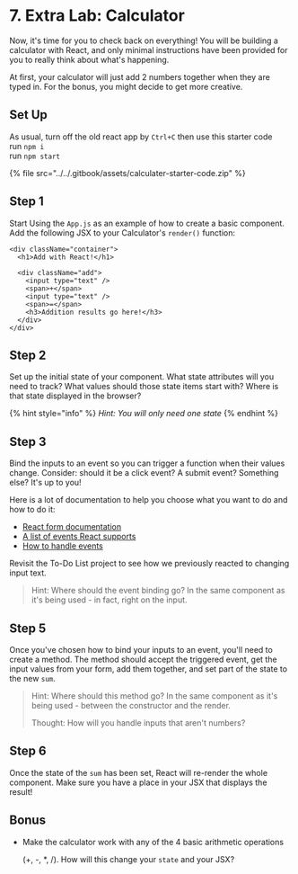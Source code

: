 # 7. Extra Lab: Calculator

Now, it's time for you to check back on everything! You will be building a calculator with React, and only minimal instructions have been provided for you to really think about what's happening.

At first, your calculator will just add 2 numbers together when they are typed in. For the bonus, you might decide to get more creative.

## Set Up

As usual, turn off the old react app by `Ctrl+C` then use this starter code  
run `npm i`  
run `npm start`

{% file src="../../.gitbook/assets/calculater-starter-code.zip" %}

## Step 1

Start Using the `App.js` as an example of how to create a basic component. Add the following JSX to your Calculator's `render()` function:

```markup
<div className="container">
  <h1>Add with React!</h1>

  <div className="add">
    <input type="text" />
    <span>+</span>
    <input type="text" />
    <span>=</span>
    <h3>Addition results go here!</h3>
  </div>
</div>
```

## Step 2

Set up the initial state of your component. What state attributes will you need to track? What values should those state items start with? Where is that state displayed in the browser?

{% hint style="info" %}
_Hint: You will only need one state_
{% endhint %}

## Step 3

Bind the inputs to an event so you can trigger a function when their values change. Consider: should it be a click event? A submit event? Something else? It's up to you!

Here is a lot of documentation to help you choose what you want to do and how to do it:

* [React form documentation](https://facebook.github.io/react/docs/forms.html)
* [A list of events React supports](https://facebook.github.io/react/docs/events.html#supported-events)
* [How to handle events](https://facebook.github.io/react/docs/handling-events.html)

Revisit the To-Do List project to see how we previously reacted to changing input text.

> Hint: Where should the event binding go? In the same component as it's being used - in fact, right on the input.

## Step 5

Once you've chosen how to bind your inputs to an event, you'll need to create a method. The method should accept the triggered event, get the input values from your form, add them together, and set part of the state to the new `sum`.

> Hint: Where should this method go? In the same component as it's being used - between the constructor and the render.
>
> Thought: How will you handle inputs that aren't numbers?

## Step 6

Once the state of the `sum` has been set, React will re-render the whole component. Make sure you have a place in your JSX that displays the result!

## Bonus

* Make the calculator work with any of the 4 basic arithmetic operations

  \(+, -, \*, /\). How will this change your `state` and your JSX?

